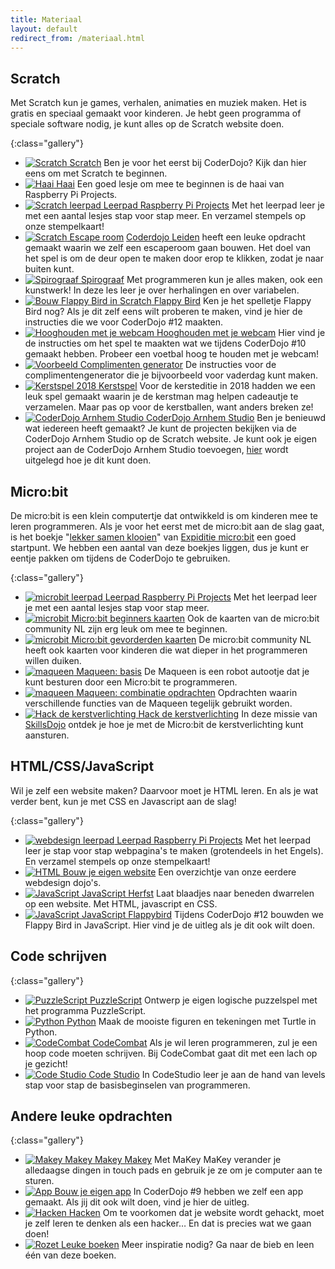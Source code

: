 ```yaml
---
title: Materiaal
layout: default
redirect_from: /materiaal.html
---
```


## Scratch
Met Scratch kun je games, verhalen, animaties en muziek maken. Het is gratis en speciaal gemaakt voor kinderen. Je hebt geen programma of speciale software nodig, je kunt alles op de Scratch website doen. 

{:class="gallery"}
- [![Scratch](/static/img/scratch.png) Scratch](/materiaal/scratch-voor-beginners)
  Ben je voor het eerst bij CoderDojo? Kijk dan hier eens om met Scratch te beginnen.
- [![Haai](https://projects-static.raspberrypi.org/projects/cd-beginner-scratch-sushi/c62918851d3bb02b95185c8ba428ea97dbef80a7/nl-NL/images/banner.png) Haai](https://projects.raspberrypi.org/nl-NL/projects/cd-beginner-scratch-sushi)
  Een goed lesje om mee te beginnen is de haai van Raspberry Pi Projects.
- [![Scratch leerpad](https://projects-static.raspberrypi.org/pathways/assets/scratch-intro.png) Leerpad Raspberry Pi Projects](https://projects.raspberrypi.org/nl-NL/collections/scratch)
  Met het leerpad leer je met een aantal lesjes stap voor stap meer. En verzamel stempels op onze stempelkaart!
- [![Scratch](/static/img/escape-room.gif) Escape room](https://coderdojo-leiden.github.io/escaperoom/)
  [Coderdojo Leiden](https://coderdojo-leiden.nl/) heeft een leuke opdracht gemaakt waarin we zelf een escaperoom gaan bouwen. Het doel van het spel is om de deur open te maken door erop te klikken, zodat je naar buiten kunt.
- [![Spirograaf](/static/img/scratch-spirograaf-1.png) Spirograaf](/materiaal/scratch/spirograaf)
Met programmeren kun je alles maken, ook een kunstwerk! In deze les leer je  over herhalingen en over variabelen.
- [![Bouw Flappy Bird in Scratch](/static/img/flappybird.png)
 Flappy Bird](/materiaal/scratch/flappybird)
Ken je het spelletje Flappy Bird nog? Als je dit zelf eens wilt proberen te maken, vind je hier de instructies die we voor CoderDojo #12 maakten.
- [![Hooghouden met je webcam](/static/img/scratch-hooghouden.png) Hooghouden met je webcam](/materiaal/scratch/hooghouden)
Hier vind je de instructies om het spel te maakten wat we tijdens CoderDojo #10 gemaakt hebben. Probeer een voetbal hoog te houden met je webcam!
- [![Voorbeeld](/static/img/complimentengenerator/image9.png) Complimenten generator](/materiaal/scratch/complimentengenerator)
De instructies voor de complimentengenerator die je bijvoorbeeld voor vaderdag kunt maken.
- [![Kerstspel 2018](/static/img/kerstspel-300x228.png) Kerstspel](/2018/12/15/scratch-kerstspel)
Voor de kersteditie in 2018 hadden we een leuk spel gemaakt waarin je de kerstman mag helpen cadeautje te verzamelen. Maar pas op voor de kerstballen, want anders breken ze!
- [![CoderDojo Arnhem Studio](/static/img/coderdojo-arnhem-studio.png) CoderDojo Arnhem Studio](https://scratch.mit.edu/studios/2502768)
Ben je benieuwd wat iedereen heeft gemaakt? Je kunt de projecten bekijken via de CoderDojo Arnhem Studio op de Scratch website. Je kunt ook je eigen project aan de CoderDojo Arnhem Studio toevoegen, [hier](/2016/06/25/scratch-projecten-delen) wordt uitgelegd hoe je dit kunt doen.

## Micro:bit

De micro:bit is een klein computertje dat ontwikkeld is om kinderen mee te leren programmeren. Als je voor het eerst met de micro:bit aan de slag gaat, is het boekje "[lekker samen klooien](https://www.expeditiemicrobit.nl/sites/default/files/2017-09/Expeditie%20microbit%20Les%201%20Stichting%20FutureNL%20-%20Lekkersamenklooien_0.pdf)" van [Expiditie micro:bit](https://www.expeditiemicrobit.nl/) een goed startpunt. We hebben een aantal van deze boekjes liggen, dus je kunt er eentje pakken om tijdens de CoderDojo te gebruiken.

{:class="gallery"}
- [![microbit leerpad](https://projects-static.raspberrypi.org/pathways/assets/microbit-intro.png) Leerpad Raspberry Pi Projects](https://projects.raspberrypi.org/nl-NL/pathways/microbit-intro)
  Met het leerpad leer je met een aantal lesjes stap voor stap meer.
- [![microbit](/static/img/microbit-explorer.png) Micro:bit beginners kaarten](https://www.digiwijsheid.nl/wp-content/uploads/2019/05/Micro.bit-explorer-kaarten-v1_alles_2019-03-15.pdf)
  Ook de kaarten van de micro:bit community NL zijn erg leuk om mee te beginnen.
- [![microbit](/static/img/microbit-programmer.png) Micro:bit gevorderden kaarten](https://www.digiwijsheid.nl/wp-content/uploads/2019/05/Micro.bit-programmer-kaarten-v1_alles_2019-03-15.pdf)
  De micro:bit community NL heeft ook kaarten voor kinderen die wat dieper in het programmeren willen duiken.
- [![maqueen](/static/img/maqueen.jpg) Maqueen: basis](/materiaal/microbit-maqueen)
  De Maqueen is een robot autootje dat je kunt besturen door een Micro:bit te programmeren.
- [![maqueen](/static/img/maqueen2.jpeg) Maqueen: combinatie opdrachten](/materiaal/microbit-maqueen-combinatie-opdrachten)
  Opdrachten waarin verschillende functies van de Maqueen tegelijk gebruikt worden.
- [![Hack de kerstverlichting](/static/img/hack-de-kerstverlichting.png) Hack de kerstverlichting](/materiaal/microbit-kerstverlichting)
  In deze missie van [SkillsDojo](https://www.skillsdojo.nl) ontdek je hoe je met de Micro:bit de kerstverlichting kunt aansturen.

## HTML/CSS/JavaScript

Wil je zelf een website maken? Daarvoor moet je HTML leren. En als je wat verder bent, kun je met CSS en Javascript aan de slag!
  
{:class="gallery"}
- [![webdesign leerpad](https://projects-static.raspberrypi.org/pathways/assets/web-intro.png) Leerpad Raspberry Pi Projects](https://projects.raspberrypi.org/nl-NL/collections/html_and_css)
  Met het leerpad leer je stap voor stap webpagina's te maken (grotendeels in het Engels). En verzamel stempels op onze stempelkaart!
- [![HTML](/static/img/html.png) Bouw je eigen website](/materiaal/website)
  Een overzichtje van onze eerdere webdesign dojo's.
- [![JavaScript](/static/img/herfstblad.js.png) JavaScript Herfst](/materiaal/javascript_herfstblaadjes.html)
  Laat blaadjes naar beneden dwarrelen op een website. Met HTML, javascript en CSS.
- [![JavaScript](/static/img/flappybird.js.png) JavaScript Flappybird](/2017/09/16/javascript-flappybird)
  Tijdens CoderDojo #12 bouwden we Flappy Bird in JavaScript. Hier vind je de uitleg als je dit ook wilt doen.

## Code schrijven

{:class="gallery"}
- [![PuzzleScript](/static/img/puzzlescript.gif) PuzzleScript](/materiaal/puzzlescript)
  Ontwerp je eigen logische puzzelspel met het programma PuzzleScript.
- [![Python](/static/img/python.png) Python](/materiaal/python)
  Maak de mooiste figuren en tekeningen met Turtle in Python.
- [![CodeCombat](/static/img/codecombat.png) CodeCombat](/2017/01/21/codecombat)
  Als je wil leren programmeren, zul je een hoop code moeten schrijven. Bij CodeCombat gaat dit met een lach op je gezicht!
- [![Code Studio](/static/img/codestudio.jpg) Code Studio](http://www.coderdojo-arnhem.nl/materiaal/codestudio/)
  In CodeStudio leer je aan de hand van levels stap voor stap de basisbeginselen van programmeren.

## Andere leuke opdrachten

{:class="gallery"}
- [![Makey Makey](/static/img/makeymakey.png) Makey Makey](/2016/09/17/makey-makey)
  Met MaKey MaKey verander je alledaagse dingen in touch pads en gebruik je ze om je computer aan te sturen.
- [![App](/static/img/app.png) Bouw je eigen app](/2017/04/15/bouw-je-eigen-app)
  In CoderDojo #9 hebben we zelf een app gemaakt. Als jij dit ook wilt doen, vind je hier de uitleg.
- [![Hacken](/static/img/hacken.png) Hacken](/2019/10/19/hacken)
  Om te voorkomen dat je website wordt gehackt, moet je zelf leren te denken als een hacker… En dat is precies wat we gaan doen!
- [![Rozet](/static/img/rozet.jpg) Leuke boeken](https://www.sambis.nl/iguana/www.main.cls?sUrl=BA_CODERDOJO)
  Meer inspiratie nodig? Ga naar de bieb en leen één van deze boeken.
